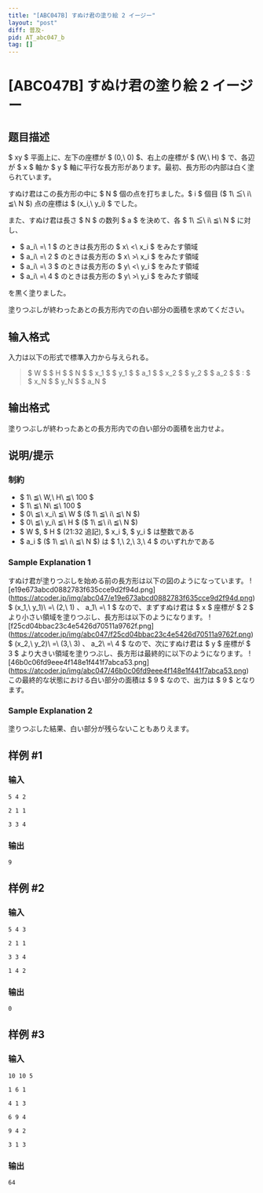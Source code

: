 ```yaml
---
title: "[ABC047B] すぬけ君の塗り絵 2 イージー"
layout: "post"
diff: 普及-
pid: AT_abc047_b
tag: []
---
```


# [ABC047B] すぬけ君の塗り絵 2 イージー

## 题目描述

[problemUrl]: https://atcoder.jp/contests/abc047/tasks/abc047_b

$ xy $ 平面上に、左下の座標が $ (0,\ 0) $、右上の座標が $ (W,\ H) $ で、各辺が $ x $ 軸か $ y $ 軸に平行な長方形があります。最初、長方形の内部は白く塗られています。

すぬけ君はこの長方形の中に $ N $ 個の点を打ちました。$ i $ 個目 ($ 1\ ≦\ i\ ≦\ N $) 点の座標は $ (x_i,\ y_i) $ でした。

また、すぬけ君は長さ $ N $ の数列 $ a $ を決めて、各 $ 1\ ≦\ i\ ≦\ N $ に対し、

- $ a_i\ =\ 1 $ のときは長方形の $ x\ <\ x_i $ をみたす領域
- $ a_i\ =\ 2 $ のときは長方形の $ x\ >\ x_i $ をみたす領域
- $ a_i\ =\ 3 $ のときは長方形の $ y\ <\ y_i $ をみたす領域
- $ a_i\ =\ 4 $ のときは長方形の $ y\ >\ y_i $ をみたす領域

を黒く塗りました。

塗りつぶしが終わったあとの長方形内での白い部分の面積を求めてください。

## 输入格式

入力は以下の形式で標準入力から与えられる。

> $ W $ $ H $ $ N $ $ x_1 $ $ y_1 $ $ a_1 $ $ x_2 $ $ y_2 $ $ a_2 $ $ : $ $ x_N $ $ y_N $ $ a_N $

## 输出格式

塗りつぶしが終わったあとの長方形内での白い部分の面積を出力せよ。

## 说明/提示

### 制約

- $ 1\ ≦\ W,\ H\ ≦\ 100 $
- $ 1\ ≦\ N\ ≦\ 100 $
- $ 0\ ≦\ x_i\ ≦\ W $ ($ 1\ ≦\ i\ ≦\ N $)
- $ 0\ ≦\ y_i\ ≦\ H $ ($ 1\ ≦\ i\ ≦\ N $)
- $ W $, $ H $ (21:32 追記), $ x_i $, $ y_i $ は整数である
- $ a_i $ ($ 1\ ≦\ i\ ≦\ N $) は $ 1,\ 2,\ 3,\ 4 $ のいずれかである

### Sample Explanation 1

すぬけ君が塗りつぶしを始める前の長方形は以下の図のようになっています。 !\[e19e673abcd0882783f635cce9d2f94d.png\](https://atcoder.jp/img/abc047/e19e673abcd0882783f635cce9d2f94d.png) $ (x_1,\ y_1)\ =\ (2,\ 1) $、$ a_1\ =\ 1 $ なので、まずすぬけ君は $ x $ 座標が $ 2 $ より小さい領域を塗りつぶし、長方形は以下のようになります。 !\[f25cd04bbac23c4e5426d70511a9762f.png\](https://atcoder.jp/img/abc047/f25cd04bbac23c4e5426d70511a9762f.png) $ (x_2,\ y_2)\ =\ (3,\ 3) $、$ a_2\ =\ 4 $ なので、次にすぬけ君は $ y $ 座標が $ 3 $ より大きい領域を塗りつぶし、長方形は最終的に以下のようになります。 !\[46b0c06fd9eee4f148e1f441f7abca53.png\](https://atcoder.jp/img/abc047/46b0c06fd9eee4f148e1f441f7abca53.png) この最終的な状態における白い部分の面積は $ 9 $ なので、出力は $ 9 $ となります。

### Sample Explanation 2

塗りつぶした結果、白い部分が残らないこともありえます。

## 样例 #1

### 输入

```
5 4 2
2 1 1
3 3 4
```

### 输出

```
9
```

## 样例 #2

### 输入

```
5 4 3
2 1 1
3 3 4
1 4 2
```

### 输出

```
0
```

## 样例 #3

### 输入

```
10 10 5
1 6 1
4 1 3
6 9 4
9 4 2
3 1 3
```

### 输出

```
64
```

